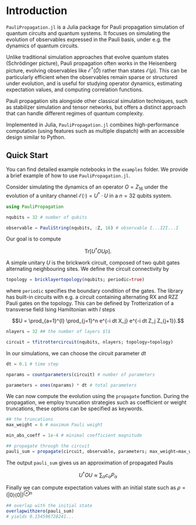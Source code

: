 # Introduction

`PauliPropagation.jl` is a Julia package for Pauli propagation simulation of quantum circuits and quantum systems. It focuses on simulating the evolution of observables expressed in the Pauli basis, under e.g. the dynamics of quantum circuits.

Unlike traditional simulation approaches that evolve quantum states (Schrödinger picture), Pauli propagation often works in the Heisenberg picture, evolving observables like $\mathcal{E}^\dagger(\hat{O})$ rather than states $\mathcal{E}(\rho)$. This can be particularly efficient when the observables remain sparse or structured under evolution, and is useful for studying operator dynamics, estimating expectation values, and computing correlation functions.

Pauli propagation sits alongside other classical simulation techniques, such as stabilizer simulation and tensor networks, but offers a distinct approach that can handle different regimes of quantum complexity.

Implemented in Julia, `PauliPropagation.jl` combines high-performance computation (using features such as multiple dispatch) with an accessible design similar to Python.


## Quick Start

You can find detailed example notebooks in the `examples` folder. We provide a brief example of how to use `PauliPropagation.jl`.

Consider simulating the dynamics of an operator $O=Z_{16}$ under the evolution of a unitary  channel $\mathcal{E}(\cdot) = U^\dagger \cdot U$ in a $n=32$ qubits system. 

```julia
using PauliPropagation

nqubits = 32 # number of qubits

observable = PauliString(nqubits, :Z, 16) # observable I...IZI...I
```

Our goal is to compute

```math
\mathrm{Tr}[U^\dagger O U \rho].
```

A simple unitary $U$ is the brickwork circuit, composed of two qubit gates alternating neighbouring sites. We define the circuit connectivity by 

```julia
topology = bricklayertopology(nqubits; periodic=true)
```

where `periodic` specifies the boundary condition of the gates. The library has built-in circuits with e.g. a circuit containing alternating RX and RZZ Pauli gates on the topology. This can be defined by Trotterization of a transverse field Ising Hamiltonian with $l$ steps

```math
U = \prod_{a=1}^{l} \prod_{j=1}^n e^{-i dt   X_j} e^{-i dt Z_j Z_{j+1}}.
```

```julia
nlayers = 32 ## the number of layers $l$

circuit = tfitrottercircuit(nqubits, nlayers; topology=topology)
```

In our simulations, we can choose the circuit parameter $dt$

```julia
dt = 0.1 # time step

nparams = countparameters(circuit) # number of parameters

parameters = ones(nparams) * dt # total parameters
```

We can now compute the evolution using the `propagate` function. During the propagation, we employ truncation strategies such as coefficient or weight truncations, these options can be specified as keywords. 

```julia
## the truncations
max_weight = 6 # maximum Pauli weight

min_abs_coeff = 1e-4 # minimal coefficient magnitude

## propagate through the circuit
pauli_sum = propagate(circuit, observable, parameters; max_weight=max_weight, min_abs_coeff=min_abs_coeff)
```
The output `pauli_sum` gives us an approximation of propagated Paulis 

```math
U^\dagger O U \approx \sum_{\alpha} c_{\alpha} P_{\alpha}
```

Finally we can compute expectation values with an initial state such as $\rho=(|0 \rangle  \langle 0 |)^{\otimes n}$

```julia
## overlap with the initial state
overlapwithzero(pauli_sum)
# yields 0.154596728241...
```